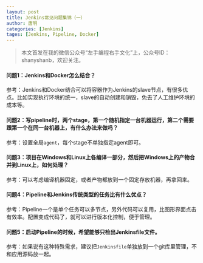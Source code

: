 ```yaml
---
layout: post
title: Jenkins常见问题集锦（一）
author: 唐明
categories: [Jenkins]
tages: [Jenkins, Pipeline, Docker]
---
```

>本文首发在我的微信公众号“左手编程右手文化”上，公众号ID：shanyshanb，欢迎关注。

#### 问题1：Jenkins和Docker怎么结合？

参考：Jenkins和Docker结合可以将容器作为Jenkins的slave节点，有很多优点。比如实现执行环境的统一，slave的自动创建和销毁，免去了人工维护环境的成本等。

#### 问题2：写pipeline时，两个stage，第一个随机指定一台机器运行，第二个需要跟第一个在同一台机器上，有什么办法来做吗？

参考：设置全局`agent`，每个stage不单独指定agent即可。

#### 问题3：项目在Windows和Linux上各编译一部分，然后把Windows上的产物合并到Linux上，如何处理？

参考：可以考虑编译机器固定，或者产物都放到一个固定存放机器，再拿回来。

#### 问题4：Pipeline和Jenkins传统类型的任务比有什么优点？

参考：Pipeline一个是单个任务可以多节点，另外代码可以复用，比图形界面点击有效率。配置变成代码了，就可以进行版本化控制，便于管理。

#### 问题5：启动Pipeline的时候，希望能够只检出Jenkinsfile文件。
参考：如果说有这种特殊需求，建议把`Jenkinsfile`单独放到一个git库里管理，不和应用源码放一起。